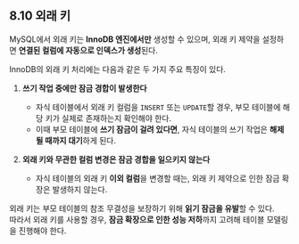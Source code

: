 ## 8.10 외래 키

MySQL에서 외래 키는 **InnoDB 엔진에서만** 생성할 수 있으며, 외래 키 제약을 설정하면 **연결된 컬럼에 자동으로 인덱스가 생성**된다.

InnoDB의 외래 키 처리에는 다음과 같은 두 가지 주요 특징이 있다.

1. **쓰기 작업 중에만 잠금 경합이 발생한다**
    - 자식 테이블에서 외래 키 컬럼을 `INSERT` 또는 `UPDATE`할 경우, 부모 테이블에 해당 키가 실제로 존재하는지 확인해야 한다.
    - 이때 부모 테이블에 **쓰기 잠금이 걸려 있다면**, 자식 테이블의 쓰기 작업은 **해제될 때까지 대기**하게 된다.

2. **외래 키와 무관한 컬럼 변경은 잠금 경합을 일으키지 않는다**
    - 자식 테이블의 외래 키 **이외 컬럼**을 변경할 때는, 외래 키 제약으로 인한 잠금 확장은 발생하지 않는다.

외래 키는 부모 테이블의 참조 무결성을 보장하기 위해 **읽기 잠금을 유발**할 수 있다.  
따라서 외래 키를 사용할 경우, **잠금 확장으로 인한 성능 저하**까지 고려해 테이블 모델링을 진행해야 한다.
